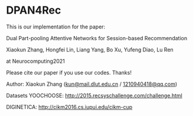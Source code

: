 # DPAN4Rec
This is our implementation for the paper:

Dual Part-pooling Attentive Networks for Session-based Recommendation 

Xiaokun Zhang, Hongfei Lin, Liang Yang, Bo Xu, Yufeng Diao, Lu Ren

at Neurocomputing2021

Please cite our paper if you use our codes. Thanks!

Author: Xiaokun Zhang (kun@mail.dlut.edu.cn / 1210940418@qq.com)

Datasets
YOOCHOOSE: http://2015.recsyschallenge.com/challenge.html

DIGINETICA: http://cikm2016.cs.iupui.edu/cikm-cup
